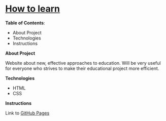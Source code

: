 # [How to learn](https://victoriasmi.github.io/how-to-learn/)

**Table of Contents**: 
* About Project
* Technologies
* Instructions

**About Project**

Website about new, effective approaches to education.
Will be very useful for everyone who strives to make their educational project more efficient. 

**Technologies**

* HTML
* CSS

**Instructions**

Link to [GitHub Pages](https://victoriasmi.github.io/how-to-learn/)
